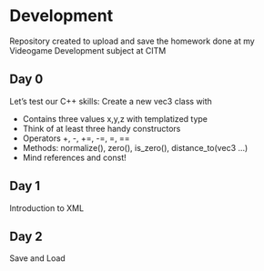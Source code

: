 # Development
 
Repository created to upload and save the homework done at my Videogame Development subject at CITM 

## Day 0
Let’s test our C++ skills: Create a new vec3 class with
- Contains three values x,y,z with templatized type
- Think of at least three handy constructors
- Operators +, -, +=, -=, =, ==
- Methods: normalize(), zero(), is_zero(), distance_to(vec3 …)
- Mind references and const!


## Day 1
Introduction to XML

## Day 2
Save and Load
